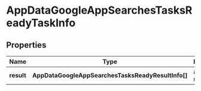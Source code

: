 # AppDataGoogleAppSearchesTasksReadyTaskInfo

## Properties

| Name | Type | Description | Notes |
|------------ | ------------- | ------------- | -------------|
**result** | **AppDataGoogleAppSearchesTasksReadyResultInfo[]** | array of results |[optional]|